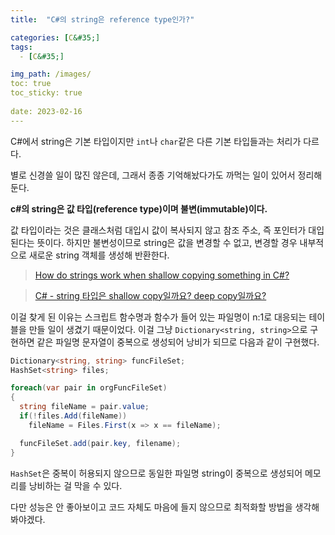 ```yaml
---
title:  "C#의 string은 reference type인가?"

categories: [C&#35;]
tags:
  - [C&#35;]

img_path: /images/
toc: true
toc_sticky: true
 
date: 2023-02-16
---
```

C#에서 string은 기본 타입이지만 `int`나 `char`같은 다른 기본 타입들과는 처리가 다르다.

별로 신경쓸 일이 많진 않은데, 그래서 종종 기억해놨다가도 까먹는 일이 있어서 정리해둔다.

**c#의 string은 값 타입(reference type)이며 불변(immutable)이다.**

값 타입이라는 것은 클래스처럼 대입시 값이 복사되지 않고 참조 주소, 즉 포인터가 대입된다는 뜻이다. 
하지만 불변성이므로 string은 값을 변경할 수 없고, 변경할 경우 내부적으로 새로운 string 객체를 생성해 반환한다.

> [How do strings work when shallow copying something in C#?](https://stackoverflow.com/questions/506648/how-do-strings-work-when-shallow-copying-something-in-c)

> [C# - string 타입은 shallow copy일까요? deep copy일까요?](https://www.sysnet.pe.kr/Default.aspx?mode=2&sub=0&detail=1&pageno=0&wid=12488&rssMode=1&wtype=0)

이걸 찾게 된 이유는 스크립트 함수명과 함수가 들어 있는 파일명이 n:1로 대응되는 테이블을 만들 일이 생겼기 때문이었다.
이걸 그냥 `Dictionary<string, string>`으로 구현하면 같은 파일명 문자열이 중복으로 생성되어 낭비가 되므로 다음과 같이 구현했다.

```csharp
Dictionary<string, string> funcFileSet;
HashSet<string> files;

foreach(var pair in orgFuncFileSet)
{
  string fileName = pair.value;
  if(!files.Add(fileName))
    fileName = Files.First(x => x == fileName);

  funcFileSet.add(pair.key, filename);
}
```

`HashSet`은 중복이 허용되지 않으므로 동일한 파일명 string이 중복으로 생성되어 메모리를 낭비하는 걸 막을 수 있다.

다만 성능은 안 좋아보이고 코드 자체도 마음에 들지 않으므로 최적화할 방법을 생각해봐야겠다.